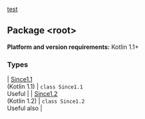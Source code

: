 [test](./index.md)

## Package &lt;root&gt;

**Platform and version requirements:** Kotlin 1.1+

### Types

| [Since1.1](-since1.1/index.md)<br>(Kotlin 1.1) | `class Since1.1`<br>Useful |
| [Since1.2](-since1.2/index.md)<br>(Kotlin 1.2) | `class Since1.2`<br>Useful also |

